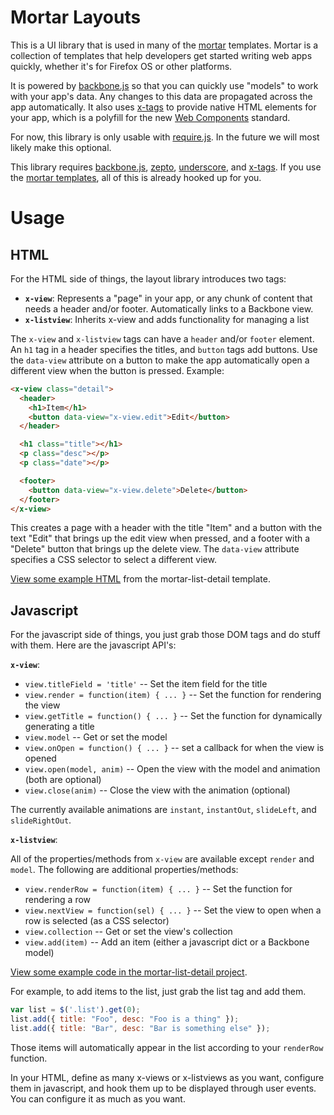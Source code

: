 
# Mortar Layouts

This is a UI library that is used in many of the [mortar](https://github.com/mozilla/mortar) templates. Mortar is a collection of templates that help developers get started writing web apps quickly, whether it's for Firefox OS or other platforms.

It is powered by [backbone.js](http://backbonejs.org/) so that you can quickly use "models" to work with your app's data. Any changes to this data are propagated across the app automatically. It also uses [x-tags](https://github.com/mozilla/x-tag) to provide native HTML elements for your app, which is a polyfill for the new [Web Components](http://dvcs.w3.org/hg/webcomponents/raw-file/tip/explainer/index.html) standard.

For now, this library is only usable with [require.js](http://requirejs.org/). In the future we will most likely make this optional.

This library requires [backbone.js](http://backbonejs.org/), [zepto](http://zeptojs.com/), [underscore](http://underscorejs.org/), and [x-tags](https://github.com/mozilla/x-tag). If you use the [mortar templates](https://github.com/mozilla/mortar/), all of this is already hooked up for you.

# Usage

## HTML

For the HTML side of things, the layout library introduces two tags:

* **`x-view`**: Represents a "page" in your app, or any chunk of content that needs a header and/or footer. Automatically links to a Backbone view.
* **`x-listview`**: Inherits x-view and adds functionality for managing a list

The `x-view` and `x-listview` tags can have a `header` and/or `footer` element. An `h1` tag in a header specifies the titles, and `button` tags add buttons. Use the `data-view` attribute on a button to make the app automatically open a different view when the button is pressed. Example:

```html
<x-view class="detail">
  <header>
    <h1>Item</h1>
    <button data-view="x-view.edit">Edit</button>
  </header>

  <h1 class="title"></h1>
  <p class="desc"></p>
  <p class="date"></p>

  <footer>
    <button data-view="x-view.delete">Delete</button>
  </footer>  
</x-view>
```

This creates a page with a header with the title "Item" and a button with the text "Edit" that brings up the edit view when pressed, and a footer with a "Delete" button that brings up the delete view. The `data-view` attribute specifies a CSS selector to select a different view.

[View some example HTML](https://github.com/mozilla/mortar-list-detail/blob/master/www/index.html) from the mortar-list-detail template.

## Javascript

For the javascript side of things, you just grab those DOM tags and do stuff with them. Here are the javascript API's:

**`x-view`**:

* `view.titleField = 'title'` -- Set the item field for the title
* `view.render = function(item) { ... }` -- Set the function for rendering the view
* `view.getTitle = function() { ... }` -- Set the function for dynamically generating a title
* `view.model` -- Get or set the model
* `view.onOpen = function() { ... }` -- set a callback for when the view is opened
* `view.open(model, anim)` -- Open the view with the model and animation (both are optional)
* `view.close(anim)` -- Close the view with the animation (optional)

The currently available animations are `instant`, `instantOut`, `slideLeft`, and `slideRightOut`.

**`x-listview`**:

All of the properties/methods from `x-view` are available except `render` and `model`. The following are additional properties/methods:

* `view.renderRow = function(item) { ... }` -- Set the function for rendering a row
* `view.nextView = function(sel) { ... }` -- Set the view to open when a row is selected (as a CSS selector)
* `view.collection` -- Get or set the view's collection
* `view.add(item)` -- Add an item (either a javascript dict or a Backbone model)

[View some example code in the mortar-list-detail project](https://github.com/mozilla/mortar-list-detail/blob/master/www/js/app.js).

For example, to add items to the list, just grab the list tag and add them.

```js
var list = $('.list').get(0);
list.add({ title: "Foo", desc: "Foo is a thing" });
list.add({ title: "Bar", desc: "Bar is something else" });
```

Those items will automatically appear in the list according to your `renderRow` function.

In your HTML, define as many x-views or x-listviews as you want, configure them in javascript, and hook them up to be displayed through user events. You can configure it as much as you want.
